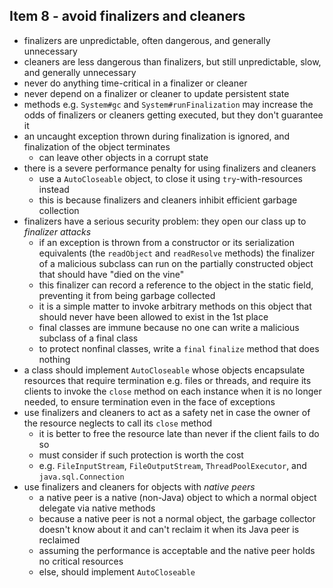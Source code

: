 ## Item 8 - avoid finalizers and cleaners

- finalizers are unpredictable, often dangerous, and generally unnecessary
- cleaners are less dangerous than finalizers, but still unpredictable, slow,
and generally unnecessary
- never do anything time-critical in a finalizer or cleaner
- never depend on a finalizer or cleaner to update persistent state
- methods e.g. `System#gc` and `System#runFinalization` may increase the odds
of finalizers or cleaners getting executed, but they don't guarantee it
- an uncaught exception thrown during finalization is ignored, and finalization
of the object terminates
  - can leave other objects in a corrupt state
- there is a severe performance penalty for using finalizers and cleaners
  - use a `AutoCloseable` object, to close it using `try`-with-resources instead
  - this is because finalizers and cleaners inhibit efficient garbage
  collection
- finalizers have a serious security problem: they open our class up to
*finalizer attacks*
  - if an exception is thrown from a constructor or its serialization
  equivalents (the `readObject` and `readResolve` methods) the finalizer of a
  malicious subclass can run on the partially constructed object that should
  have "died on the vine"
  - this finalizer can record a reference to the object in the static field,
  preventing it from being garbage collected
  - it is a simple matter to invoke arbitrary methods on this object that 
  should never have been allowed to exist in the 1st place
  - final classes are immune because no one can write a malicious subclass
  of a final class
  - to protect nonfinal classes, write a `final` `finalize` method that does
  nothing
- a class should implement `AutoCloseable` whose objects encapsulate resources
that require termination e.g. files or threads, and require its clients to 
invoke the `close` method on each instance when it is no longer needed, to ensure
termination even in the face of exceptions
- use finalizers and cleaners to act as a safety net in case the owner of the
resource neglects to call its `close` method
  - it is better to free the resource late than never if the client fails to
  do so
  - must consider if such protection is worth the cost
  - e.g. `FileInputStream`, `FileOutputStream`, `ThreadPoolExecutor`, and
  `java.sql.Connection`
- use finalizers and cleaners for objects with *native peers*
  - a native peer is a native (non-Java) object to which a normal object
  delegate via native methods
  - because a native peer is not a normal object, the garbage collector doesn't
  know about it and can't reclaim it when its Java peer is reclaimed
  - assuming the performance is acceptable and the native peer holds no
  critical resources
  - else, should implement `AutoCloseable`
